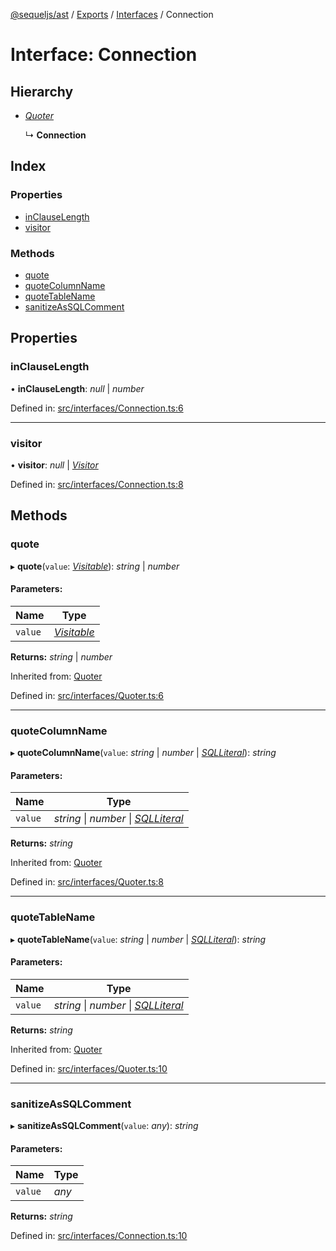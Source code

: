 [@sequeljs/ast](../README.md) / [Exports](../modules.md) /
[Interfaces](../modules/interfaces.md) / Connection

# Interface: Connection

## Hierarchy

- [_Quoter_](interfaces.quoter.md)

  ↳ **Connection**

## Index

### Properties

- [inClauseLength](interfaces.connection.md#inclauselength)
- [visitor](interfaces.connection.md#visitor)

### Methods

- [quote](interfaces.connection.md#quote)
- [quoteColumnName](interfaces.connection.md#quotecolumnname)
- [quoteTableName](interfaces.connection.md#quotetablename)
- [sanitizeAsSQLComment](interfaces.connection.md#sanitizeassqlcomment)

## Properties

### inClauseLength

• **inClauseLength**: _null_ \| _number_

Defined in:
[src/interfaces/Connection.ts:6](https://github.com/sequeljs/ast/blob/6632050/src/interfaces/Connection.ts#L6)

---

### visitor

• **visitor**: _null_ \| [_Visitor_](../classes/visitors.visitor.md)

Defined in:
[src/interfaces/Connection.ts:8](https://github.com/sequeljs/ast/blob/6632050/src/interfaces/Connection.ts#L8)

## Methods

### quote

▸ **quote**(`value`: [_Visitable_](../modules/visitors.md#visitable)): _string_
\| _number_

#### Parameters:

| Name    | Type                                            |
| ------- | ----------------------------------------------- |
| `value` | [_Visitable_](../modules/visitors.md#visitable) |

**Returns:** _string_ \| _number_

Inherited from: [Quoter](interfaces.quoter.md)

Defined in:
[src/interfaces/Quoter.ts:6](https://github.com/sequeljs/ast/blob/6632050/src/interfaces/Quoter.ts#L6)

---

### quoteColumnName

▸ **quoteColumnName**(`value`: _string_ \| _number_ \|
[_SQLLiteral_](../classes/nodes.sqlliteral.md)): _string_

#### Parameters:

| Name    | Type                                                                   |
| ------- | ---------------------------------------------------------------------- |
| `value` | _string_ \| _number_ \| [_SQLLiteral_](../classes/nodes.sqlliteral.md) |

**Returns:** _string_

Inherited from: [Quoter](interfaces.quoter.md)

Defined in:
[src/interfaces/Quoter.ts:8](https://github.com/sequeljs/ast/blob/6632050/src/interfaces/Quoter.ts#L8)

---

### quoteTableName

▸ **quoteTableName**(`value`: _string_ \| _number_ \|
[_SQLLiteral_](../classes/nodes.sqlliteral.md)): _string_

#### Parameters:

| Name    | Type                                                                   |
| ------- | ---------------------------------------------------------------------- |
| `value` | _string_ \| _number_ \| [_SQLLiteral_](../classes/nodes.sqlliteral.md) |

**Returns:** _string_

Inherited from: [Quoter](interfaces.quoter.md)

Defined in:
[src/interfaces/Quoter.ts:10](https://github.com/sequeljs/ast/blob/6632050/src/interfaces/Quoter.ts#L10)

---

### sanitizeAsSQLComment

▸ **sanitizeAsSQLComment**(`value`: _any_): _string_

#### Parameters:

| Name    | Type  |
| ------- | ----- |
| `value` | _any_ |

**Returns:** _string_

Defined in:
[src/interfaces/Connection.ts:10](https://github.com/sequeljs/ast/blob/6632050/src/interfaces/Connection.ts#L10)
